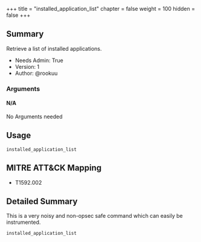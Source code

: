 +++
title = "installed_application_list"
chapter = false
weight = 100
hidden = false
+++

## Summary

Retrieve a list of installed applications.
- Needs Admin: True  
- Version: 1  
- Author: @rookuu


### Arguments

#### N/A

No Arguments needed

## Usage

``` 
installed_application_list
```

## MITRE ATT&CK Mapping

- T1592.002


## Detailed Summary

This is a very noisy and non-opsec safe command which can easily be instrumented.
```
installed_application_list
```